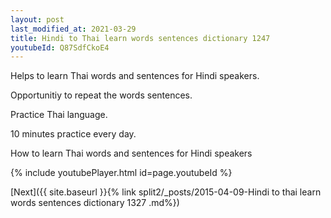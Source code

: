 ```yaml
---
layout: post
last_modified_at: 2021-03-29
title: Hindi to Thai learn words sentences dictionary 1247 
youtubeId: Q87SdfCkoE4
---
```

 
 
Helps to learn Thai words and sentences for Hindi speakers.

Opportunitiy to repeat the words sentences. 

Practice Thai language. 
 
10 minutes practice every day. 
 
How to learn Thai words and sentences for Hindi speakers 
 
{% include youtubePlayer.html id=page.youtubeId %}
 
 
[Next]({{ site.baseurl }}{% link  split2/_posts/2015-04-09-Hindi to thai learn words sentences dictionary 1327 .md%})
 
